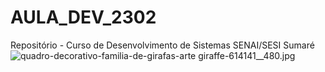 # AULA_DEV_2302

Repositório - Curso de Desenvolvimento de Sistemas SENAI/SESI Sumaré
![quadro-decorativo-familia-de-girafas-arte](https://user-images.githubusercontent.com/125597510/220901202-0bef76df-bbfd-41e6-8913-a0440cfa4496.jpg)
giraffe-614141__480.jpg
